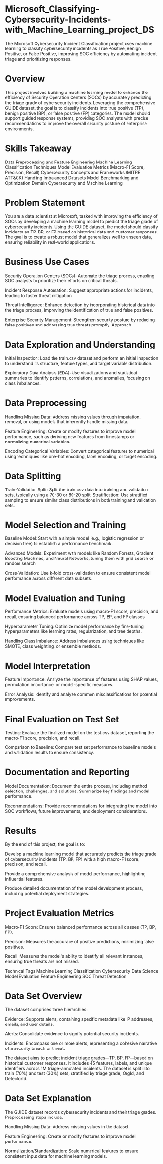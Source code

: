 # Microsoft_Classifying-Cybersecurity-Incidents-with_Machine_Learning_project_DS
The Microsoft Cybersecurity Incident Classification project uses machine learning to classify cybersecurity incidents as True Positive, Benign Positive, or False Positive, improving SOC efficiency by automating incident triage and prioritizing responses.

# Overview
This project involves building a machine learning model to enhance the efficiency of Security Operation Centers (SOCs) by accurately predicting the triage grade of cybersecurity incidents. Leveraging the comprehensive GUIDE dataset, the goal is to classify incidents into true positive (TP), benign positive (BP), or false positive (FP) categories. The model should support guided response systems, providing SOC analysts with precise recommendations to improve the overall security posture of enterprise environments.

# Skills Takeaway
Data Preprocessing and Feature Engineering
Machine Learning Classification Techniques
Model Evaluation Metrics (Macro-F1 Score, Precision, Recall)
Cybersecurity Concepts and Frameworks (MITRE ATT&CK)
Handling Imbalanced Datasets
Model Benchmarking and Optimization
Domain
Cybersecurity and Machine Learning

# Problem Statement
You are a data scientist at Microsoft, tasked with improving the efficiency of SOCs by developing a machine learning model to predict the triage grade of cybersecurity incidents. Using the GUIDE dataset, the model should classify incidents as TP, BP, or FP based on historical data and customer responses. The goal is to create a robust model that generalizes well to unseen data, ensuring reliability in real-world applications.

# Business Use Cases
Security Operation Centers (SOCs): Automate the triage process, enabling SOC analysts to prioritize their efforts on critical threats.

Incident Response Automation: Suggest appropriate actions for incidents, leading to faster threat mitigation.

Threat Intelligence: Enhance detection by incorporating historical data into the triage process, improving the identification of true and false positives.

Enterprise Security Management: Strengthen security posture by reducing false positives and addressing true threats promptly.
Approach
# Data Exploration and Understanding
Initial Inspection: Load the train.csv dataset and perform an initial inspection to understand its structure, feature types, and target variable distribution.

Exploratory Data Analysis (EDA): Use visualizations and statistical summaries to identify patterns, correlations, and anomalies, focusing on class imbalances.
# Data Preprocessing
Handling Missing Data: Address missing values through imputation, removal, or using models that inherently handle missing data.

Feature Engineering: Create or modify features to improve model performance, such as deriving new features from timestamps or normalizing numerical variables.

Encoding Categorical Variables: Convert categorical features to numerical using techniques like one-hot encoding, label encoding, or target encoding.
# Data Splitting
Train-Validation Split: Split the train.csv data into training and validation sets, typically using a 70-30 or 80-20 split.
Stratification: Use stratified sampling to ensure similar class distributions in both training and validation sets.
# Model Selection and Training
Baseline Model: Start with a simple model (e.g., logistic regression or decision tree) to establish a performance benchmark.

Advanced Models: Experiment with models like Random Forests, Gradient Boosting Machines, and Neural Networks, tuning them with grid search or random search.

Cross-Validation: Use k-fold cross-validation to ensure consistent model performance across different data subsets.
# Model Evaluation and Tuning
Performance Metrics: Evaluate models using macro-F1 score, precision, and recall, ensuring balanced performance across TP, BP, and FP classes.

Hyperparameter Tuning: Optimize model performance by fine-tuning hyperparameters like learning rates, regularization, and tree depths.

Handling Class Imbalance: Address imbalances using techniques like SMOTE, class weighting, or ensemble methods.
# Model Interpretation
Feature Importance: Analyze the importance of features using SHAP values, permutation importance, or model-specific measures.

Error Analysis: Identify and analyze common misclassifications for potential improvements.
# Final Evaluation on Test Set
Testing: Evaluate the finalized model on the test.csv dataset, reporting the macro-F1 score, precision, and recall.

Comparison to Baseline: Compare test set performance to baseline models and validation results to ensure consistency.
# Documentation and Reporting
Model Documentation: Document the entire process, including method selection, challenges, and solutions. Summarize key findings and model performance.

Recommendations: Provide recommendations for integrating the model into SOC workflows, future improvements, and deployment considerations.
# Results
By the end of this project, the goal is to:

Develop a machine learning model that accurately predicts the triage grade of cybersecurity incidents (TP, BP, FP) with a high macro-F1 score, precision, and recall.

Provide a comprehensive analysis of model performance, highlighting influential features.

Produce detailed documentation of the model development process, including potential deployment strategies.

# Project Evaluation Metrics
Macro-F1 Score: Ensures balanced performance across all classes (TP, BP, FP).

Precision: Measures the accuracy of positive predictions, minimizing false positives.

Recall: Measures the model's ability to identify all relevant instances, ensuring true threats are not missed.

Technical Tags
Machine Learning
Classification
Cybersecurity
Data Science
Model Evaluation
Feature Engineering
SOC
Threat Detection
# Data Set Overview
The dataset comprises three hierarchies:

Evidence: Supports alerts, containing specific metadata like IP addresses, emails, and user details.

Alerts: Consolidate evidence to signify potential security incidents.

Incidents: Encompass one or more alerts, representing a cohesive narrative of a security breach or threat.

The dataset aims to predict incident triage grades—TP, BP, FP—based on historical customer responses. It includes 45 features, labels, and unique identifiers across 1M triage-annotated incidents. The dataset is split into train (70%) and test (30%) sets, stratified by triage grade, OrgId, and DetectorId.

# Data Set Explanation
The GUIDE dataset records cybersecurity incidents and their triage grades. Preprocessing steps include:

Handling Missing Data: Address missing values in the dataset.

Feature Engineering: Create or modify features to improve model performance.

Normalization/Standardization: Scale numerical features to ensure consistent input data for machine learning models.
